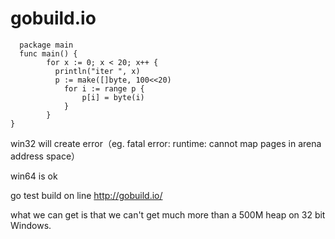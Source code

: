 gobuild.io
==========

      package main
      func main() {
	        for x := 0; x < 20; x++ {
		      println("iter ", x)
		      p := make([]byte, 100<<20)
		        for i := range p {
			        p[i] = byte(i)
		        }
	        }
    }

win32 will create error（eg. fatal error: runtime: cannot map pages in arena address space）

win64 is ok

go  test  build on line http://gobuild.io/

what we can get is that we can't get much more than a 500M heap on 32 bit Windows.
